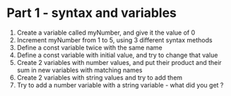 # Part 1 - syntax and variables

 1. Create a variable called myNumber, and give it the value of 0
 2. Increment myNumber from 1 to 5, using 3 different syntax methods
 3. Define a const variable twice with the same name
 4. Define a const variable with initial value, and try to change that value
 5. Create 2 variables with number values, and put their product and their sum in new variables with matching names
 6. Create 2 variables with string values and try to add them
 7. Try to add a number variable with a string variable - what did you get ? 
